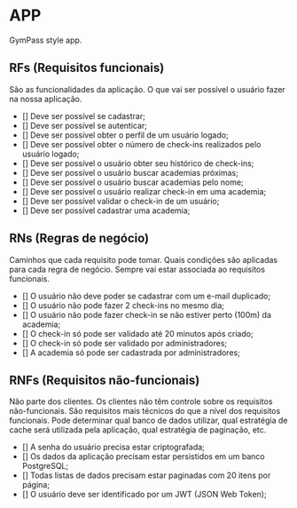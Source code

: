 # APP

GymPass style app.

## RFs (Requisitos funcionais)

São as funcionalidades da aplicação. O que vai ser possível o usuário fazer na nossa aplicação.

- [] Deve ser possível se cadastrar;
- [] Deve ser possível se autenticar;
- [] Deve ser possível obter o perfil de um usuário logado;
- [] Deve ser possível obter o número de check-ins realizados pelo usuário logado;
- [] Deve ser possível o usuário obter seu histórico de check-ins;
- [] Deve ser possível o usuário buscar academias próximas;
- [] Deve ser possível o usuário buscar academias pelo nome;
- [] Deve ser possível o usuário realizar check-in em uma academia;
- [] Deve ser possível validar o check-in de um usuário;
- [] Deve ser possível cadastrar uma academia;

## RNs (Regras de negócio)

Caminhos que cada requisito pode tomar. Quais condições são aplicadas para cada regra de negócio.
Sempre vai estar associada ao requisitos funcionais.

- [] O usuário não deve poder se cadastrar com um e-mail duplicado;
- [] O usuário não pode fazer 2 check-ins no mesmo dia;
- [] O usuário não pode fazer check-in se não estiver perto (100m) da academia;
- [] O check-in só pode ser validado até 20 minutos após criado;
- [] O check-in só pode ser validado por administradores;
- [] A academia só pode ser cadastrada por administradores;

## RNFs (Requisitos não-funcionais)

Não parte dos clientes. Os clientes não têm controle sobre os requisitos não-funcionais.
São requisitos mais técnicos do que a nível dos requisitos funcionais.
Pode determinar qual banco de dados utilizar, qual estratégia de cache será utilizada pela aplicação,
qual estratégia de paginação, etc.

- [] A senha do usuário precisa estar criptografada;
- [] Os dados da aplicação precisam estar persistidos em um banco PostgreSQL;
- [] Todas listas de dados precisam estar paginadas com 20 itens por página;
- [] O usuário deve ser identificado por um JWT (JSON Web Token);
